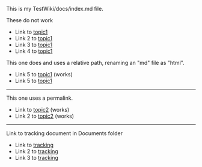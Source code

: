This is my TestWiki/docs/index.md file.

These do not work
* Link to [topic1](https://github.com/bfasching/TestWiki/blob/main/docs/subdir/topic1.html)
* Link 2 to [topic1](https://bfasching.github.io/TestWiki/docs/topic1.html)
* Link 3 to [topic1](/docs/subdir/topic1.html)
* Link 4 to [topic1](/subdir/topic1.html)

This one does and uses a relative path, renaming an "md" file as "html".
* Link 5 to [topic1](subdir/topic1.html) (works)
* Link 5 to [topic1](subdir/topic1.md) 

---

This one uses a permalink.

* Link to [topic2](sub/topic2.html) (works)
* Link 2 to [topic2](sub/topic2) (works)

----

Link to tracking document in Documents folder

* Link to [tracking](../Documentation/tracking/Tracking.html)
* Link 2 to [tracking](/Documentation/tracking/Tracking.html)
* Link 3 to [tracking](Documentation/tracking/Tracking.html)
